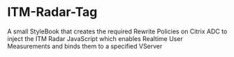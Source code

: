# ITM-Radar-Tag
A small StyleBook that creates the required Rewrite Policies on Citrix ADC to inject the ITM Radar JavaScript which enables Realtime User Measurements and binds them to a specified VServer
